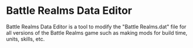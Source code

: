 # Battle Realms Data Editor
 Battle Realms Data Editor is a tool to modify the "Battle Realms.dat" file for all versions of the Battle Realms game such as making mods for build time, units, skills, etc.
